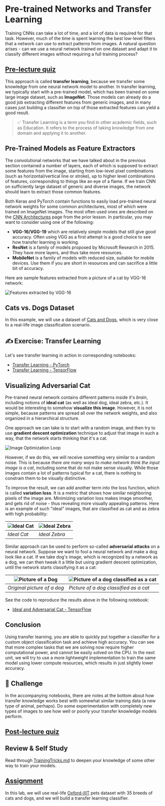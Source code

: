 # Pre-trained Networks and Transfer Learning

Training CNNs can take a lot of time, and a lot of data is required for that task. However, much of the time is spent learning the best low-level filters that a network can use to extract patterns from images. A natural question arises - can we use a neural network trained on one dataset and adapt it to classify different images without requiring a full training process?

## [Pre-lecture quiz](https://ff-quizzes.netlify.app/en/ai/quiz/15)

This approach is called **transfer learning**, because we transfer some knowledge from one neural network model to another. In transfer learning, we typically start with a pre-trained model, which has been trained on some large image dataset, such as **ImageNet**. Those models can already do a good job extracting different features from generic images, and in many cases just building a classifier on top of those extracted features can yield a good result.

> ✅ Transfer Learning is a term you find in other academic fields, such as Education. It refers to the process of taking knowledge from one domain and applying it to another.

## Pre-Trained Models as Feature Extractors

The convolutional networks that we have talked about in the previous section contained a number of layers, each of which is supposed to extract some features from the image, starting from low-level pixel combinations (such as horizontal/vertical line or stroke), up to higher level combinations of features, corresponding to things like an eye of a flame. If we train CNN on sufficiently large dataset of generic and diverse images, the network should learn to extract those common features.

Both Keras and PyTorch contain functions to easily load pre-trained neural network weights for some common architectures, most of which were trained on ImageNet images. The most often used ones are described on the [CNN Architectures](../07-ConvNets/CNN_Architectures.md) page from the prior lesson. In particular, you may want to consider using one of the following:

* **VGG-16/VGG-19** which are relatively simple models that still give good accuracy. Often using VGG as a first attempt is a good choice to see how transfer learning is working.
* **ResNet** is a family of models proposed by Microsoft Research in 2015. They have more layers, and thus take more resources.
* **MobileNet** is a family of models with reduced size, suitable for mobile devices. Use them if you are short in resources and can sacrifice a little bit of accuracy.

Here are sample features extracted from a picture of a cat by VGG-16 network:

![Features extracted by VGG-16](images/features.png)

## Cats vs. Dogs Dataset

In this example, we will use a dataset of [Cats and Dogs](https://www.microsoft.com/download/details.aspx?id=54765&WT.mc_id=academic-77998-cacaste), which is very close to a real-life image classification scenario.

## ✍️ Exercise: Transfer Learning

Let's see transfer learning in action in corresponding notebooks:

* [Transfer Learning - PyTorch](TransferLearningPyTorch.ipynb)
* [Transfer Learning - TensorFlow](TransferLearningTF.ipynb)

## Visualizing Adversarial Cat

Pre-trained neural network contains different patterns inside it's *brain*, including notions of **ideal cat** (as well as ideal dog, ideal zebra, etc.). It would be interesting to somehow **visualize this image**. However, it is not simple, because patterns are spread all over the network weights, and also organized in a hierarchical structure.

One approach we can take is to start with a random image, and then try to use **gradient descent optimization** technique to adjust that image in such a way, that the network starts thinking that it's a cat. 

![Image Optimization Loop](images/ideal-cat-loop.png)

However, if we do this, we will receive something very similar to a random noise. This is because *there are many ways to make network think the input image is a cat*, including some that do not make sense visually. While those images contain a lot of patterns typical for a cat, there is nothing to constrain them to be visually distinctive.

To improve the result, we can add another term into the loss function, which is called **variation loss**. It is a metric that shows how similar neighboring pixels of the image are. Minimizing variation loss makes image smoother, and gets rid of noise - thus revealing more visually appealing patterns. Here is an example of such "ideal" images, that are classified as cat and as zebra with high probability:

![Ideal Cat](images/ideal-cat.png) | ![Ideal Zebra](images/ideal-zebra.png)
-----|-----
 *Ideal Cat* | *Ideal Zebra*

Similar approach can be used to perform so-called **adversarial attacks** on a neural network. Suppose we want to fool a neural network and make a dog look like a cat. If we take dog's image, which is recognized by a network as a dog, we can then tweak it a little but using gradient descent optimization, until the network starts classifying it as a cat:

![Picture of a Dog](images/original-dog.png) | ![Picture of a dog classified as a cat](images/adversarial-dog.png)
-----|-----
*Original picture of a dog* | *Picture of a dog classified as a cat*

See the code to reproduce the results above in the following notebook:

* [Ideal and Adversarial Cat - TensorFlow](AdversarialCat_TF.ipynb)
## Conclusion

Using transfer learning, you are able to quickly put together a classifier for a custom object classification task and achieve high accuracy. You can see that more complex tasks that we are solving now require higher computational power, and cannot be easily solved on the CPU. In the next unit, we will try to use a more lightweight implementation to train the same model using lower compute resources, which results in just slightly lower accuracy.

## 🚀 Challenge

In the accompanying notebooks, there are notes at the bottom about how transfer knowledge works best with somewhat similar training data (a new type of animal, perhaps). Do some experimentation with completely new types of images to see how well or poorly your transfer knowledge models perform.

## [Post-lecture quiz](https://ff-quizzes.netlify.app/en/ai/quiz/16)

## Review & Self Study

Read through [TrainingTricks.md](TrainingTricks.md) to deepen your knowledge of some other way to train your models.

## [Assignment](lab/README.md)

In this lab, we will use real-life [Oxford-IIIT](https://www.robots.ox.ac.uk/~vgg/data/pets/) pets dataset with 35 breeds of cats and dogs, and we will build a transfer learning classifier.
